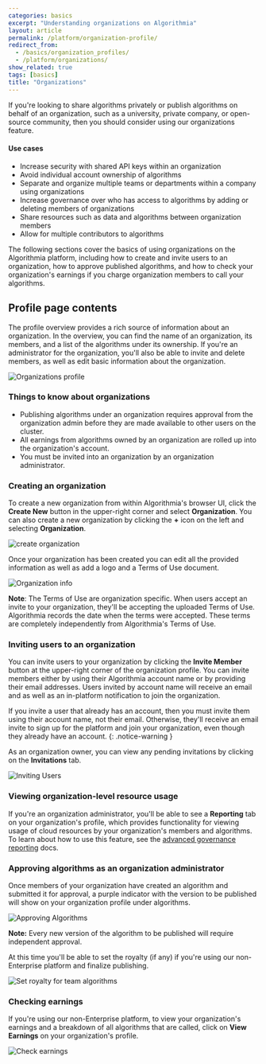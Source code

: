 ```yaml
---
categories: basics
excerpt: "Understanding organizations on Algorithmia"
layout: article
permalink: /platform/organization-profile/
redirect_from:
  - /basics/organization_profiles/
  - /platform/organizations/
show_related: true
tags: [basics]
title: "Organizations"
---
```


If you're looking to share algorithms privately or publish algorithms on behalf of an organization, such as a university, private company, or open-source community, then you should consider using our organizations feature.

#### Use cases

* Increase security with shared API keys within an organization
* Avoid individual account ownership of algorithms
* Separate and organize multiple teams or departments within a company using organizations
* Increase governance over who has access to algorithms by adding or deleting members of organizations
* Share resources such as data and algorithms between organization members
* Allow for multiple contributors to algorithms

The following sections cover the basics of using organizations on the Algorithmia platform, including how to create and invite users to an organization, how to approve published algorithms, and how to check your organization's earnings if you charge organization members to call your algorithms.

## Profile page contents

The profile overview provides a rich source of information about an organization. In the overview, you can find the name of an organization, its members, and a list of the algorithms under its ownership. If you're an administrator for the organization, you'll also be able to invite and delete members, as well as edit basic information about the organization.

<img src="{{site.cdnurl}}{{site.baseurl}}/images/post_images/organizations/organization_profile.png" alt="Organizations profile" class="screenshot img-md">

### Things to know about organizations

* Publishing algorithms under an organization requires approval from the organization admin before they are made available to other users on the cluster.
* All earnings from algorithms owned by an organization are rolled up into the organization's account.
* You must be invited into an organization by an organization administrator.

### Creating an organization

To create a new organization from within Algorithmia's browser UI, click the **Create New** button in the upper-right corner and select **Organization**. You can also create a new organization by clicking the **+** icon on the left and selecting **Organization**.

<img src="{{site.cdnurl}}{{site.baseurl}}/images/post_images/organizations/new_organization.png" alt="create organization" class="screenshot img-sm">

Once your organization has been created you can edit all the provided information as well as add a logo and a Terms of Use document.

<img src="{{site.cdnurl}}{{site.baseurl}}/images/post_images/organizations/edit_organization.png" alt="Organization info" class="screenshot img-sm">

**Note**: The Terms of Use are organization specific. When users accept an invite to your organization, they'll be accepting the uploaded Terms of Use. Algorithmia records the date when the terms were accepted. These terms are completely independently from Algorithmia's Terms of Use.

### Inviting users to an organization

You can invite users to your organization by clicking the **Invite Member** button at the upper-right corner of the organization profile. You can invite members either by using their Algorithmia account name or by providing their email addresses. Users invited by account name will receive an email and as well as an in-platform notification to join the organization.

If you invite a user that already has an account, then you must invite them using their account name, not their email. Otherwise, they'll receive an email invite to sign up for the platform and join your organization, even though they already have an account.
{: .notice-warning }

As an organization owner, you can view any pending invitations by clicking on the **Invitations** tab.

<img src="{{site.cdnurl}}{{site.baseurl}}/images/post_images/organizations/organization_invite_user.png" alt="Inviting Users" class="screenshot">

### Viewing organization-level resource usage

If you're an organization administrator, you'll be able to see a **Reporting** tab on your organization's profile, which provides functionality for viewing usage of cloud resources by your organization's members and algorithms. To learn about how to use this feature, see the [advanced governance reporting]({{site.baseurl}}/platform/advanced-governance-reporting/) docs.

### Approving algorithms as an organization administrator

Once members of your organization have created an algorithm and submitted it for approval, a purple indicator with the version to be published will show on your organization profile under algorithms.

<img src="{{site.cdnurl}}{{site.baseurl}}/images/post_images/organizations/organization_approve_algo.png" alt="Approving Algorithms" class="screenshot img-sm">

**Note:** Every new version of the algorithm to be published will require independent approval.

At this time you'll be able to set the royalty (if any) if you're using our non-Enterprise platform and finalize publishing.

<img src="{{site.cdnurl}}{{site.baseurl}}/images/post_images/organizations/organization_approve_algo_royalty.png" alt="Set royalty for team algorithms" class="screenshot">

### Checking earnings

If you're using our non-Enterprise platform, to view your organization's earnings and a breakdown of all algorithms that are called, click on **View Earnings** on your organization's profile.

<img src="{{site.cdnurl}}{{site.baseurl}}/images/post_images/organizations/organization_earnings.png" alt="Check earnings" class="screenshot img-md">
